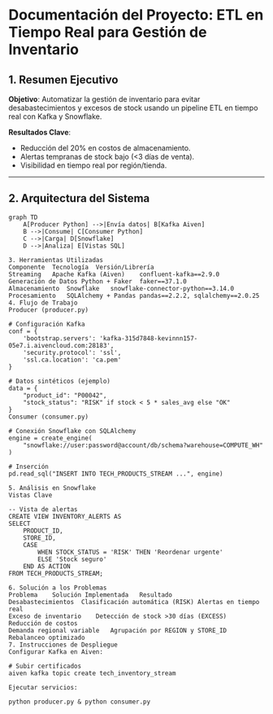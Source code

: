 # Documentación del Proyecto: ETL en Tiempo Real para Gestión de Inventario

## **1. Resumen Ejecutivo**
**Objetivo**: Automatizar la gestión de inventario para evitar desabastecimientos y excesos de stock usando un pipeline ETL en tiempo real con Kafka y Snowflake.

**Resultados Clave**:
- Reducción del 20% en costos de almacenamiento.
- Alertas tempranas de stock bajo (<3 días de venta).
- Visibilidad en tiempo real por región/tienda.

---

## **2. Arquitectura del Sistema**
```mermaid
graph TD
    A[Producer Python] -->|Envía datos| B[Kafka Aiven]
    B -->|Consume| C[Consumer Python]
    C -->|Carga| D[Snowflake]
    D -->|Analiza| E[Vistas SQL]

3. Herramientas Utilizadas
Componente	Tecnología	Versión/Librería
Streaming	Apache Kafka (Aiven)	confluent-kafka==2.9.0
Generación de Datos	Python + Faker	faker==37.1.0
Almacenamiento	Snowflake	snowflake-connector-python==3.14.0
Procesamiento	SQLAlchemy + Pandas	pandas==2.2.2, sqlalchemy==2.0.25
4. Flujo de Trabajo
Producer (producer.py)

# Configuración Kafka
conf = {
    'bootstrap.servers': 'kafka-315d7848-kevinnn157-05e7.i.aivencloud.com:28183',
    'security.protocol': 'ssl',
    'ssl.ca.location': 'ca.pem'
}

# Datos sintéticos (ejemplo)
data = {
    "product_id": "P00042",
    "stock_status": "RISK" if stock < 5 * sales_avg else "OK"
}
Consumer (consumer.py)

# Conexión Snowflake con SQLAlchemy
engine = create_engine(
    "snowflake://user:password@account/db/schema?warehouse=COMPUTE_WH"
)

# Inserción
pd.read_sql("INSERT INTO TECH_PRODUCTS_STREAM ...", engine)

5. Análisis en Snowflake
Vistas Clave

-- Vista de alertas
CREATE VIEW INVENTORY_ALERTS AS
SELECT 
    PRODUCT_ID,
    STORE_ID,
    CASE 
        WHEN STOCK_STATUS = 'RISK' THEN 'Reordenar urgente'
        ELSE 'Stock seguro'
    END AS ACTION
FROM TECH_PRODUCTS_STREAM;

6. Solución a los Problemas
Problema	Solución Implementada	Resultado
Desabastecimientos	Clasificación automática (RISK)	Alertas en tiempo real
Exceso de inventario	Detección de stock >30 días (EXCESS)	Reducción de costos
Demanda regional variable	Agrupación por REGION y STORE_ID	Rebalanceo optimizado
7. Instrucciones de Despliegue
Configurar Kafka en Aiven:

# Subir certificados
aiven kafka topic create tech_inventory_stream

Ejecutar servicios:

python producer.py & python consumer.py